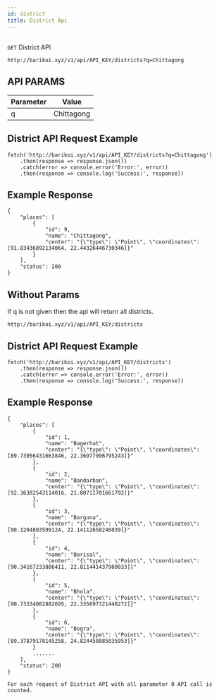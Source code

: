 ```yaml
---
id: district
title: District Api
---
```

##
```GET``` District API

```
http://barikoi.xyz/v1/api/API_KEY/districts?q=Chittagong
```

## API PARAMS

| Parameter     | Value         |
| ------------- |:-------------:|
| q             | Chittagong    |

## District API Request Example

``` Js                            
fetch('http://barikoi.xyz/v1/api/API_KEY/districts?q=Chittagong')
    .then(response => response.json())
    .catch(error => console.error('Error:', error))
    .then(response => console.log('Success:', response))
```

## Example Response

```
{
    "places": [
        {
            "id": 9,
            "name": "Chittagong",
            "center": "{\"type\": \"Point\", \"coordinates\": [91.83436892134064, 22.44326446730346]}"
        }
    ],
    "status": 200
}
```

## Without Params

If q is not given then the api will return all districts.

```
http://barikoi.xyz/v1/api/API_KEY/districts
```

## District API Request Example

``` Js                            
fetch('http://barikoi.xyz/v1/api/API_KEY/districts')
    .then(response => response.json())
    .catch(error => console.error('Error:', error))
    .then(response => console.log('Success:', response))
```

## Example Response

```
{
    "places": [
        {
            "id": 1,
            "name": "Bagerhat",
            "center": "{\"type\": \"Point\", \"coordinates\": [89.73956431663846, 22.36977996795243]}"
        },
        {
            "id": 2,
            "name": "Bandarban",
            "center": "{\"type\": \"Point\", \"coordinates\": [92.36382543114016, 21.80711701661792]}"
        },
        {
            "id": 3,
            "name": "Barguna",
            "center": "{\"type\": \"Point\", \"coordinates\": [90.1204803599124, 22.14112658246039]}"
        },
        {
            "id": 4,
            "name": "Barisal",
            "center": "{\"type\": \"Point\", \"coordinates\": [90.34167233806411, 22.811441437980033]}"
        },
        {
            "id": 5,
            "name": "Bhola",
            "center": "{\"type\": \"Point\", \"coordinates\": [90.73334082882695, 22.335697321448272]}"
        },
        {
            "id": 6,
            "name": "Bogra",
            "center": "{\"type\": \"Point\", \"coordinates\": [89.37879178145258, 24.824458085035953]}"
        }
        .......
    ],
    "status": 200
}
```
```For each request of District API with all parameter 0 API call is counted.```
